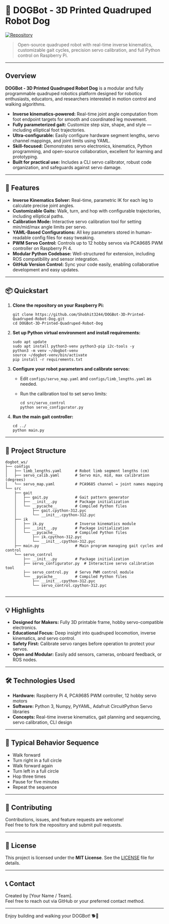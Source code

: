 # 🐾 DOGBot - 3D Printed Quadruped Robot Dog

[![Repository](https://img.shields.io/badge/GitHub-DOGBot--3D--Printed--Quadruped--Robot--Dog-blue?logo=github)](https://github.com/Shobhit3244/DOGBot-3D-Printed-Quadruped-Robot-Dog)

> Open-source quadruped robot with real-time inverse kinematics, customizable gait cycles, precision servo calibration, and full Python control on Raspberry Pi.

---

## Overview

**DOGBot - 3D Printed Quadruped Robot Dog** is a modular and fully programmable quadruped robotics platform designed for robotics enthusiasts, educators, and researchers interested in motion control and walking algorithms.

- **Inverse kinematics-powered:** Real-time joint angle computation from foot endpoint targets for smooth and coordinated leg movement.
- **Fully parameterized gait:** Customize step size, shape, and style — including elliptical foot trajectories.
- **Ultra-configurable:** Easily configure hardware segment lengths, servo channel mappings, and joint limits using YAML.
- **Skill-focused:** Demonstrates servo electronics, kinematics, Python programming, and open-source collaboration, excellent for learning and prototyping.
- **Built for practical use:** Includes a CLI servo calibrator, robust code organization, and safeguards against servo damage.

---

## 🚀 Features

- **Inverse Kinematics Solver:** Real-time, parametric IK for each leg to calculate precise joint angles.
- **Customizable Gaits:** Walk, turn, and hop with configurable trajectories, including elliptical paths.
- **Calibration Mode:** Interactive servo calibration tool for setting min/mid/max angle limits per servo.
- **YAML-Based Configurations:** All key parameters stored in human-readable config files for easy tweaking.
- **PWM Servo Control:** Controls up to 12 hobby servos via PCA9685 PWM controller on Raspberry Pi 4.
- **Modular Python Codebase:** Well-structured for extension, including ROS compatibility and sensor integration.
- **GitHub Version Control:** Sync your code easily, enabling collaborative development and easy updates.

---

## 📦 Quickstart

1. **Clone the repository on your Raspberry Pi:**

    ```
    git clone https://github.com/Shobhit3244/DOGBot-3D-Printed-Quadruped-Robot-Dog.git
    cd DOGBot-3D-Printed-Quadruped-Robot-Dog
    ```

2. **Set up Python virtual environment and install requirements:**

    ```
    sudo apt update
    sudo apt install python3-venv python3-pip i2c-tools -y
    python3 -m venv ~/dogbot-venv
    source ~/dogbot-venv/bin/activate
    pip install -r requirements.txt
    ```

3. **Configure your robot parameters and calibrate servos:**

    - Edit `configs/servo_map.yaml` and `configs/limb_lengths.yaml` as needed.
    - Run the calibration tool to set servo limits:

      ```
      cd src/servo_control
      python servo_configurator.py
      ```

4. **Run the main gait controller:**

    ```
    cd ../
    python main.py
    ```

---

## 📂 Project Structure
```
dogbot_ws/
├── configs
│   ├── limb_lengths.yaml      # Robot limb segment lengths (cm)
│   ├── servo_calib.yaml       # Servo min, mid, max calibration (degrees)
│   └── servo_map.yaml         # PCA9685 channel ↔ joint names mapping
└── src
    ├── gait
    │   ├── gait.py            # Gait pattern generator
    │   ├── __init__.py        # Package initialization
    │   └── __pycache__        # Compiled Python files
    │       ├── gait.cpython-312.pyc
    │       └── __init__.cpython-312.pyc
    ├── ik
    │   ├── ik.py              # Inverse kinematics module
    │   ├── __init__.py        # Package initialization
    │   └── __pycache__        # Compiled Python files
    │       ├── ik.cpython-312.pyc
    │       └── __init__.cpython-312.pyc
    ├── main.py                # Main program managing gait cycles and control
    └── servo_control
        ├── __init__.py        # Package initialization
        ├── servo_configurator.py  # Interactive servo calibration tool
        ├── servo_control.py   # Servo PWM control module
        └── __pycache__        # Compiled Python files
            ├── __init__.cpython-312.pyc
            └── servo_control.cpython-312.pyc


```
---

## 💡 Highlights

- **Designed for Makers:** Fully 3D printable frame, hobby servo-compatible electronics.
- **Educational Focus:** Deep insight into quadruped locomotion, inverse kinematics, and servo control.
- **Safety First:** Calibrate servo ranges before operation to protect your servos.
- **Open and Modular:** Easily add sensors, cameras, onboard feedback, or ROS nodes.

---

## 🛠️ Technologies Used

- **Hardware:** Raspberry Pi 4, PCA9685 PWM controller, 12 hobby servo motors
- **Software:** Python 3, Numpy, PyYAML, Adafruit CircuitPython Servo libraries
- **Concepts:** Real-time inverse kinematics, gait planning and sequencing, servo calibration, CLI design

---

## 🏃 Typical Behavior Sequence

- Walk forward
- Turn right in a full circle
- Walk forward again
- Turn left in a full circle
- Hop three times
- Pause for five minutes
- Repeat the sequence

---

## 🤝 Contributing

Contributions, issues, and feature requests are welcome!  
Feel free to fork the repository and submit pull requests.

---

## 📜 License

This project is licensed under the **MIT License**. See the [LICENSE](LICENSE) file for details.

---

## 📞 Contact

Created by [Your Name / Team].  
Feel free to reach out via GitHub or your preferred contact method.

---

Enjoy building and walking your DOGBot! 🐕🤖

